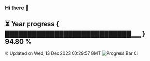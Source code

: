 ### Hi there 👋
⏳ Year progress { ████████████████████████████▁▁ } 94.80 %
---
⏰ Updated on Wed, 13 Dec 2023 00:29:57 GMT
![Progress Bar CI](https://github.com/Moyi321/Moyi321/workflows/Progress%20Bar%20CI/badge.svg)
